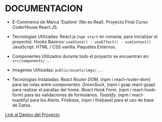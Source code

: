 # DOCUMENTACION
 
* E-Commerce de Marca 'Explore' (No es Real). Proyecto Final Curso CoderHouse React.JS.

* Tecnologias Utilizadas:
        React.js (`npm start` en consola, para inicializar el proyecto).
        Hooks Basicos: `useState() - useEffect() - useContext()`
        JavaScript.
        HTML / CSS vanilla.
        Paquetes Externos.

* Componentes Utilizados durante todo el proyecto se encuentran en:
        `src/components/...`

* Imagenes Utilizadas:
        `public/assets/imgs/...`

* Tecnologias Instaladas: 
        *React Router DOM*, (npm i react-router-dom) para las rutas entre componentes.
        *GreenSock*, (npm i gsap react-gsap) para realizar el parallax del home.
        *React Hook Form*, (npm i react-hook-form) para las validaciones de formularios.
        *Toastify*, (npm i react-toastify) para los Alerts.
        *Firebase*, (npm i firebase) para el uso de base de Datos.

[Link al Deploy del Proyecto](http://www.google.com)